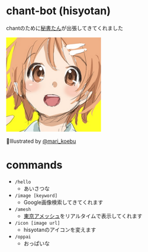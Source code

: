 chant-bot (hisyotan)
====================

chantのために[秘書たん](https://twitter.com/hisyotan)が出張してきてくれました

![hisyotan](https://raw.githubusercontent.com/otiai10/chant/master/public/img/hisyotan.png)

Illustrated by [@mari_koebu](https://twitter.com/mari_koebu)

commands
===================

- `/hello`
  - あいさつな
- `/image [keyword]`
  - Google画像検索してきてくれます
- `/amesh`
  - [東京アメッシュ](http://tokyo-ame.jwa.or.jp/)をリアルタイムで表示してくれます
- `/icon [image url]`
  - hisyotanのアイコンを変えます
- `/oppai`
  - おっぱいな
